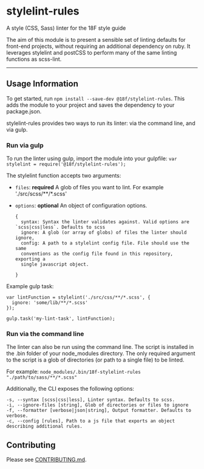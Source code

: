 
# stylelint-rules
A style (CSS, Sass) linter for the 18F style guide

The aim of this module is to present a sensible set of linting defaults for
front-end projects, without requiring an additional dependency on ruby. It
leverages stylelint and postCSS to perform many of the same linting functions as
scss-lint.

---

## Usage Information

To get started, run `npm install --save-dev @18f/stylelint-rules`. This adds the module
to your project and saves the dependency to your package.json.

stylelint-rules provides two ways to run its linter: via the command line, and
via gulp.

### Run via gulp
To run the linter using gulp, import the module into your gulpfile:
`var stylelint = require('@18f/stylelint-rules');`

The stylelint function accepts two arguments:
  * `files`: **required** A glob of files you want to lint. For example './src/scss/\*\*/*.scss'

  * `options`: **optional** An object of configuration options.
    ```
    {
      syntax: Syntax the linter validates against. Valid options are `scss|css|less`. Defaults to scss
      ignore: A glob (or array of globs) of files the linter should ignore,
      config: A path to a stylelint config file. File should use the same
      conventions as the config file found in this repository, exporting a
      single javascript object.

    }
    ```

Example gulp task:

```
var lintFunction = stylelint('./src/css/**/*.scss', {
  ignore: 'some/lib/**/*.scss'
});

gulp.task('my-lint-task', lintFunction);
```

### Run via the command line
The linter can also be run using the command line. The script is installed in
the .bin folder of your node_modules directory. The only required argument to the script is a glob of directories (or path to a single file) to be linted.

For example: `node_modules/.bin/18f-stylelint-rules "./path/to/sass/**/*.scss"`

Additionally, the CLI exposes the following options:

```
-s, --syntax [scss|css|less], Linter syntax. Defaults to scss.
-i, --ignore-files [string], Glob of directories or files to ignore
-f, --formatter [verbose|json|string], Output formatter. Defaults to verbose.
-c, --config [rules], Path to a js file that exports an object describing additional rules.
```

## Contributing
Please see [CONTRIBUTING.md](./CONTRIBUTING.md).
